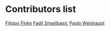 # Contributors list

[Filippo Finke](https://github.com/filippofinke)
[Fadil Smajilbasic](https://github.com/FadilSmajilbasic)
[Paolo Weishaupt](https://github.com/PaoloWeishaupt)
